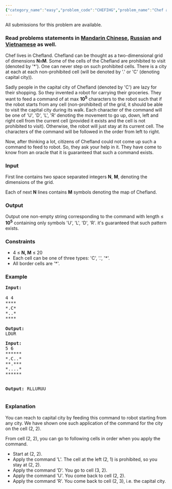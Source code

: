 ```yaml
---
{"category_name":"easy","problem_code":"CHEFIHG","problem_name":"Chef and Land","languages_supported":{"0":"ADA","1":"ASM","2":"BASH","3":"BF","4":"C","5":"C99 strict","6":"CAML","7":"CLOJ","8":"CLPS","9":"CPP 4.3.2","10":"CPP 4.9.2","11":"CPP14","12":"CS2","13":"D","14":"ERL","15":"FORT","16":"FS","17":"GO","18":"HASK","19":"ICK","20":"ICON","21":"JAVA","22":"JS","23":"LISP clisp","24":"LISP sbcl","25":"LUA","26":"NEM","27":"NICE","28":"NODEJS","29":"PAS fpc","30":"PAS gpc","31":"PERL","32":"PERL6","33":"PHP","34":"PIKE","35":"PRLG","36":"PYPY","37":"PYTH","38":"PYTH 3.4","39":"RUBY","40":"SCALA","41":"SCM chicken","42":"SCM guile","43":"SCM qobi","44":"ST","45":"TCL","46":"TEXT","47":"WSPC"},"max_timelimit":1,"source_sizelimit":50000,"problem_author":"mgch","problem_tester":"karanaggarwal","date_added":"10-07-2016","tags":{"0":"bfs","1":"cook72","2":"easy","3":"graph","4":"mgch"},"editorial_url":"http://discuss.codechef.com/problems/CHEFIHG","time":{"view_start_date":1469385000,"submit_start_date":1469385000,"visible_start_date":1469385000,"end_date":1735669800},"layout":"problem"}
---
```

<span class="solution-visible-txt">All submissions for this problem are available.</span><h3> Read problems statements in <a target="_blank" href="http://www.codechef.com/download/translated/COOK72/mandarin/CHEFIHG.pdf">Mandarin Chinese</a>, <a target="_blank" href="http://www.codechef.com/download/translated/COOK72/russian/CHEFIHG.pdf">Russian</a> and <a target="_blank" href="http://www.codechef.com/download/translated/COOK72/vietnamese/CHEFIHG.pdf">Vietnamese</a> as well.</h3>
<p>
Chef lives in Chefland. Chefland can be thought as a two-dimensional grid of dimensions <b>N</b>x<b>M</b>. Some of the cells of the Chefland are prohibited to visit (denoted by '*'). One can never step on such prohibited cells. There is a city at each at each non-prohibited cell (will be denoted by '.' or 'C' (denoting capital city)).
</p>
<p>
Sadly people in the capital city of Chefland (denoted by 'C') are lazy for their shopping. So they invented a robot for carrying their groceries. They want to feed a command of at max <b>10<sup>5</sup></b> characters to the robot such that if the robot starts from any cell (non-prohibited) of the grid, it should be able to visit the capital city during its walk. Each character of the command will be one of 'U', 'D', 'L', 'R' denoting the movement to go up, down, left and right cell from the current cell (provided it exists and the cell is not prohibited to visit). Otherwise, the robot will just stay at its current cell. The characters of the command will be followed in the order from left to right.
</p>
<p>
Now, after thinking a lot, citizens of Chefland could not come up such a command to feed to robot. So, they ask your help in it. They have come to know from an oracle that it is guaranteed that such a command exists.
</p>
<h3>Input</h3>
<p>First line contains two space separated integers <b>N</b>, <b>M</b>, denoting the dimensions of the grid.</p>
<p>Each of next <b>N</b> lines contains <b>M</b> symbols denoting the map of Chefland.</p>
<h3>Output</h3>
<p>Output one non-empty string corresponding to the command with length ≤ <b>10<sup>5</sup></b> containing only symbols 'U', 'L', 'D', 'R'.  it's guaranteed that such pattern exists. </p>
<h3>Constraints</h3>
<ul>
<li>4 ≤ <b>N, M</b> ≤ 20</li>
<li>Each cell can be one of three types: 'C', '.', '*'.</li>
<li>All border cells are '*'.</li>
</ul>
<h3>Example</h3>
<pre><b>Input:</b>
<tt>
4 4
****
*.C*
*..*
****
</tt>
<b>Output:</b>
LDUR
</pre>
<pre><b>Input:</b>
<tt>5 6
******
*.C..*
**.***
*....*
******</tt>

<b>Output:</b>
RLLURUU
</pre><h3>Explanation</h3>
<p>You can reach to capital city by feeding this command to robot starting from any city. We have shown one such application of the command for the city on the cell (2, 2).</p>
<p>
From cell (2, 2), you can go to following cells in order when you apply the command.</p>
<ul>
<li>Start at (2, 2).</li>
<li>Apply the command 'L'. The cell at the left (2, 1) is prohibited, so you stay at (2, 2).</li>
<li>Apply the command 'D'. You go to cell (3, 2).</li>
<li>Apply the command 'U'. You come back to cell (2, 2).</li>
<li>Apply the command 'R'. You come back to cell (2, 3), i.e. the capital city.</li>
</ul>

